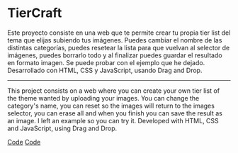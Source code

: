 # TierCraft
Este proyecto consiste en una web que te permite crear tu propia tier list del tema que elijas subiendo tus imágenes. Puedes cambiar el nombre de las distintas categorías, puedes resetear la lista para que vuelvan al selector de imágenes, puedes borrarlo todo y al finalizar puedes guardar el resultado en formato imagen. Se puede probar con el ejemplo que he dejado. 
Desarrollado con HTML, CSS y JavaScript, usando Drag and Drop.

---------------------------------------------------------------------------------------------------------------------------------------------------------------------------------------------
This project consists on a web where you can create your own tier list of the theme wanted by uploading your images. You can change the category's name, you can reset so the images will return to the images selector, you can erase all and when you finish you can save the result as an image. I left an example so you can try it.
Developed with HTML, CSS and JavaScript, using Drag and Drop.

<a href="https://github.com/HananGK/TierCraft" target="_blank">Code</a>
<a href="https://hanangk.github.io/TierCraft/" target="_blank">Code</a>
